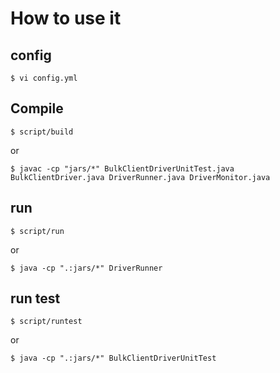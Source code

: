 How to use it
=============

## config

```
$ vi config.yml
```

## Compile

```
$ script/build
```

or

```
$ javac -cp "jars/*" BulkClientDriverUnitTest.java BulkClientDriver.java DriverRunner.java DriverMonitor.java
```

## run

```
$ script/run
```

or

```
$ java -cp ".:jars/*" DriverRunner
```

## run test

```
$ script/runtest
```

or

```
$ java -cp ".:jars/*" BulkClientDriverUnitTest
```
